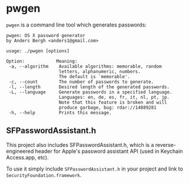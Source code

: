 # pwgen
`pwgen` is a command line tool which generates passwords:

    pwgen: OS X password generator
    by Anders Bergh <anders1@gmail.com>

    usage: ./pwgen [options]

    Option:            Meaning:
     -a, --algorithm    Available algorithms: memorable, random
                        letters, alphanumeric, numbers.
                        The default is `memorable'.
     -c, --count        The number of passwords to generate.
     -l, --length       Desired length of the generated passwords.
     -L, --language     Generate passwords in a specified language.
                        Languages: en, de, es, fr, it, nl, pt, jp.
                        Note that this feature is broken and will
                        produce garbage, bug: rdar://14889281
     -h, --help         Prints this message.


## SFPasswordAssistant.h
This project also includes SFPasswordAssistant.h, which is a
reverse-engineered header for Apple's password assistant API
(used in Keychain Access.app, etc).

To use it simply include `SFPasswordAssistant.h` in your project
and link to `SecurityFoundation.framework`.
